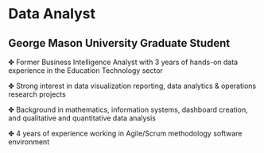# Data Analyst
## George Mason University Graduate Student

✤ Former Business Intelligence Analyst with 3 years of hands-on data experience in the Education Technology sector

✤ Strong interest in data visualization reporting, data analytics & operations research projects

✤ Background in mathematics, information systems, dashboard creation, and qualitative and quantitative data analysis

✤ 4 years of experience working in Agile/Scrum methodology software environment


<!---
tulshri/tulshri is a ✨ special ✨ repository because its `README.md` (this file) appears on your GitHub profile.
You can click the Preview link to take a look at your changes.
--->
